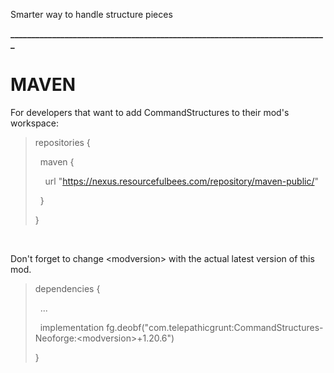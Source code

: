 Smarter way to handle structure pieces

**____________________________________________________________________________**

# MAVEN

For developers that want to add CommandStructures to their mod's workspace:

<blockquote>repositories {

&nbsp; maven {

&nbsp; &nbsp; url "https://nexus.resourcefulbees.com/repository/maven-public/"

&nbsp; }

}</blockquote>

&nbsp;

Don't forget to change &lt;modversion> with the actual latest version of this mod.

<blockquote>dependencies {


&nbsp; ...


&nbsp; implementation fg.deobf("com.telepathicgrunt:CommandStructures-Neoforge:&lt;modversion>+1.20.6")


}</blockquote>

